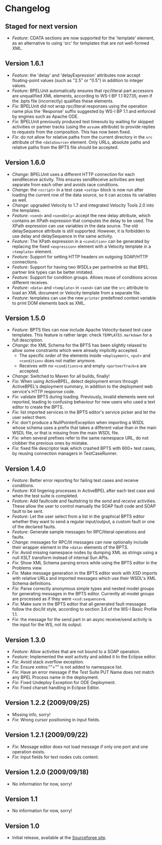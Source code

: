 Changelog
=========

Staged for next version
-----------------------

* _Feature_: CDATA sections are now supported for the 'template' element, as an alternative to using 'src' for templates that are not well-formed XML.

Version 1.6.1
-----------------------

* _Feature_: the 'delay' and 'delayExpression' attributes now accept floating-point values (such as "2.5" or "0.5") in addition to integer values.
* _Feature_: BPELUnit automatically ensures that rpc/literal part accessors are unqualified XML elements, according to WS-I BP 1.1 R2735, even if the .bpts file (incorrectly) qualifies these elements.
* _Fix_: BPELUnit did not wrap rpc/literal responses using the operation name plus the 'Response' suffix suggested by WS-I BP 1.1 and enforced by engines such as Apache ODE.
* _Fix_: BPELUnit previously produced test timeouts by waiting for skipped activities or partner tracks (using the `assume` attribute) to provide replies to requests from the composition. This has now been fixed.
* _Fix_: do not allow for relative paths from the current directory in the `src` attribute of the `<dataSource>` element. Only URLs, absolute paths and relative paths from the BPTS file should be accepted.

Version 1.6.0
-----------------------
* _Change_: BPELUnit uses a different HTTP connection for each sendReceive activity. This ensures sendReceive activities are kept separate from each other and avoids race conditions.
* _Change_: the `<script>` in a test case `<setUp>` block is now run after loading the current row of the data source, so it can access its variables as well.
* _Change_: upgraded Velocity to 1.7 and integrated Velocity Tools 2.0 into the templates.
* _Feature_: `<send>` and `<sendOnly>` accept the new delay attribute, which contains an XPath expression that computes the delay to be used. The XPath expression can use variables in the data source. The old delaySequence attribute is still supported. However, it is forbidden to use delay and delaySequence in the same activity.
* _Feature_: The XPath expression in a `<condition>` can be generated by replacing the fixed `<expression>` element with a Velocity template in a `<template>` element.
* _Feature_: Support for setting HTTP headers on outgoing SOAP/HTTP connections.
* _Feature_: Support for having two WSDLs per partnerlink so that BPEL partner link types can be better imitated.
* _Feature_: Support for condition groups. Allows reuse of conditions across different receives.
* _Feature_: `<data>` and `<template>` in `<send>` can use the `src` attribute to load an XML document or Velocity template from a separate file.
* _Feature_: templates can use the new `printer` predefined context variable to print DOM elements back as XML.

Version 1.5.0
-----------------------
* _Feature_: BPTS files can now include Apache Velocity-based test case templates. This feature is rather large: check `TEMPLATES.markdown` for a full description.
* _Change_: the XML Schema for the BPTS has been slightly relaxed to allow some constraints which were already implicitly accepted.
   * The specific order of the elements inside `<deployment>`, `<put>` and `<condition>` does not matter anymore.
   * Receives with no `<conditions>`s and empty `<partnerTrack>`s are accepted.
* _Change_: Switched to Maven for all builds, finally!
* _Fix_: When using ActiveBPEL, detect deployment errors through ActiveBPEL's deployment summary, in addition to the deployment web service's HTTP response code.
* _Fix_: validate BPTS during loading. Previously, invalid elements were not reported, leading to confusing behaviour for new users who used a text editor to create the BPTS.
* _Fix_: list imported services in the BPTS editor's service picker and let the user select them.
* _Fix_: don't produce a NullPointerException when importing a WSDL whose schema uses a prefix that takes a different value than in the main WSDL file, or that is missing from the main WSDL file.
* _Fix_: when several prefixes refer to the same namespace URL, do not clobber the previous ones by mistake.
* _Fix_: fixed file descriptor leak which crashed BPTS with 600+ test cases, by reusing connection managers in TestCaseRunner.

Version 1.4.0
-----------------------

* _Feature_: Better error reporting for failing test cases and receive conditions.
* _Feature_: Kill lingering processes in ActiveBPEL after each test case and when the test suite is completed.
* _Feature_: Add faultcode and faultstring to the *send* and *receive* activities. These allow the user to control manually the SOAP fault code and SOAP fault to be sent.
* _Feature_: Let the user select from a list in the graphical BPTS editor whether they want to send a regular input/output, a custom fault or one of the declared faults.
* _Feature_: Generate sample messages for RPC/literal operations and faults.
* _Change_: messages for RPC/lit messages can now optionally include their wrapper element in the `<data>` elements of the BPTS.
* _Fix_: Avoid missing namespace nodes by dumping XML as strings using a null XSLT transform instead of internal Sun APIs.
* _Fix_: Show XML Schema parsing errors while using the BPTS editor in the Problems view.
* _Fix_: Make message generation in the BPTS editor work with XSD imports with relative URLs and imported messages which use their WSDL's XML Schema definitions.
* _Fix_: Parse correctly anonymous simple types and nested model groups for generating messages in the BPTS editor. Currently all model groups are processed as if they were `<xsd:sequence>`s.
* _Fix_: Make sure in the BPTS editor that all generated fault messages follow the doc/lit style, according to section 3.6 of the WS-I Basic Profile 1.1.
* _Fix_: the message for the send part in an async receive/send activity is the input for the WS, not its output.

Version 1.3.0
-------------

* _Feature_: Allow activities that are not bound to a SOAP operation.
* _Feature_: Implemented the *wait* activity and added it to the Eclipse editor.
* _Fix_: Avoid stack overflow exception.
* _Fix_: Ensure xmlns:""="" is not added to namespace list.
* _Fix_: Have an error message if the Test Suite PUT Name does not match any BPEL Process name in the deployment.
* _Fix_: Fixed Undeploy Exception for ODE Deployment.
* _Fix_: Fixed charset handling in Eclipse Editor.

Version 1.2.2 (2009/09/25)
--------------------------

* Missing info, sorry!
* _Fix_: Wrong cursor positioning in input fields.

Version 1.2.1 (2009/09/22)
--------------------------

* _Fix_: Message editor does not load message if only one port and one
  operation exists.
* _Fix_: Input fields for text nodes cuts content.

Version 1.2.0 (2009/09/18)
--------------------------

* No information for now, sorry!

Version 1.1
-----------

* No information for now, sorry!

Version 1.0
-----------

* Initial release, available at the [Sourceforge site](http://bpelunit.sourceforge.net).
